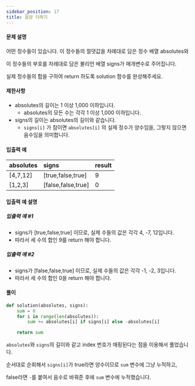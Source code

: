 ```yaml
---
sidebar_position: 17
title: 음양 더하기
---
```


#### 문제 설명

어떤 정수들이 있습니다. 이 정수들의 절댓값을 차례대로 담은 정수 배열 absolutes와

이 정수들의 부호를 차례대로 담은 불리언 배열 signs가 매개변수로 주어집니다.

실제 정수들의 합을 구하여 return 하도록 solution 함수를 완성해주세요.

#### 제한사항

- absolutes의 길이는 1 이상 1,000 이하입니다.
  - absolutes의 모든 수는 각각 1 이상 1,000 이하입니다.
- signs의 길이는 absolutes의 길이와 같습니다.
  - `signs[i]` 가 참이면 `absolutes[i]` 의 실제 정수가 양수임을, 그렇지 않으면 음수임을 의미합니다.

#### 입출력 예

| absolutes | signs              | result |
| :-------- | :----------------- | ------ |
| [4,7,12]  | [true,false,true]  | 9      |
| [1,2,3]   | [false,false,true] | 0      |

#### 입출력 예 설명

##### 입출력 예 #1

- signs가 [true,false,true] 이므로, 실제 수들의 값은 각각 4, -7, 12입니다.
- 따라서 세 수의 합인 9를 return 해야 합니다.

##### 입출력 예 #2

- signs가 [false,false,true] 이므로, 실제 수들의 값은 각각 -1, -2, 3입니다.
- 따라서 세 수의 합인 0을 return 해야 합니다.

#### 풀이

```python title='첫 번째 풀이' showLineNumbers
def solution(absolutes, signs):
    sum = 0
    for i in range(len(absolutes)):
        sum += absolutes[i] if signs[i] else -absolutes[i]

    return sum
```

`absolutes`와 `signs`의 길이와 같고 index 번호가 매핑된다는 점을 이용해서 풀었습니다.

순서대로 순회해서 `signs[i]`가 true라면 양수이므로 `sum` 변수에 그냥 누적하고,

false라면 `-`를 붙여서 음수로 바꿔준 후에 `sum` 변수에 누적했습니다.
